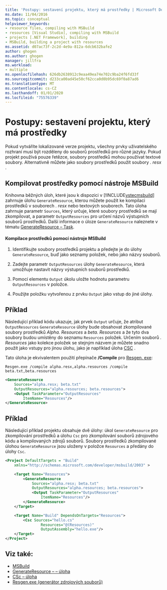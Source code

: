 ```yaml
---
title: 'Postupy: sestavení projektu, který má prostředky | Microsoft Docs'
ms.date: 11/04/2016
ms.topic: conceptual
helpviewer_keywords:
- resource files, compiling with MSBuild
- resources [Visual Studio], compiling with MSBuild
- projects [.NET Framework], building
- MSBuild, building a project with resources
ms.assetid: d07ac73f-2c2d-4e9a-812a-6dcb632bafe2
author: ghogen
ms.author: ghogen
manager: jillfra
ms.workload:
- multiple
ms.openlocfilehash: 626db2638912c9eaa49ea74e702c9ba24f6fd33f
ms.sourcegitcommit: d233ca00ad45e50cf62cca0d0b95dc69f0a87ad6
ms.translationtype: MT
ms.contentlocale: cs-CZ
ms.lasthandoff: 01/01/2020
ms.locfileid: "75576339"
---
```

# <a name="how-to-build-a-project-that-has-resources"></a>Postupy: sestavení projektu, který má prostředky
Pokud vytváříte lokalizované verze projektu, všechny prvky uživatelského rozhraní musí být rozděleny do souborů prostředků pro různé jazyky. Pokud projekt používá pouze řetězce, soubory prostředků mohou používat textové soubory. Alternativně můžete jako soubory prostředků použít soubory *. resx* .

## <a name="compile-resources-with-msbuild"></a>Kompilovat prostředky pomocí nástroje MSBuild
Knihovna běžných úloh, které jsou k dispozici v [!INCLUDE[vstecmsbuild](../extensibility/internals/includes/vstecmsbuild_md.md)] zahrnuje úlohu `GenerateResource`, kterou můžete použít ke kompilaci prostředků v souborech *. resx* nebo textových souborech. Tato úloha zahrnuje parametr `Sources`, který určuje, které soubory prostředků se mají zkompilovat, a parametr `OutputResources` pro určení názvů výstupních souborů prostředků. Další informace o úloze `GenerateResource` naleznete v tématu [GenerateResource – Task](../msbuild/generateresource-task.md).

#### <a name="to-compile-resources-with-msbuild"></a>Kompilace prostředků pomocí nástroje MSBuild

1. Identifikujte soubory prostředků projektu a předejte je do úlohy `GenerateResource`, buď jako seznamy položek, nebo jako názvy souborů.

2. Zadejte parametr `OutputResources` úlohy `GenerateResource`, která umožňuje nastavit názvy výstupních souborů prostředků.

3. Pomocí elementu `Output` úkolu uložte hodnotu parametru `OutputResources` v položce.

4. Použijte položku vytvořenou z prvku `Output` jako vstup do jiné úlohy.

## <a name="example"></a>Příklad
Následující příklad kódu ukazuje, jak prvek `Output` určuje, že atribut `OutputResources` `GenerateResource` úlohy bude obsahovat zkompilované soubory prostředků *Alpha. Resources* a *beta. Resources* a že tyto dva soubory budou umístěny do seznamu `Resources` položek. Určením souborů *. Resources* jako kolekce položek se stejným názvem je můžete snadno použít jako vstupy pro jinou úlohu, jako je například úloha [CSC](../msbuild/csc-task.md) .

Tato úloha je ekvivalentem použití přepínače **/Compile** pro [Resgen. exe](/dotnet/framework/tools/resgen-exe-resource-file-generator):

`Resgen.exe /compile alpha.resx,alpha.resources /compile beta.txt,beta.resources`

```xml
<GenerateResource
    Sources="alpha.resx; beta.txt"
    OutputResources="alpha.resources; beta.resources">
    <Output TaskParameter="OutputResources"
        ItemName="Resources"/>
</GenerateResource>
```

## <a name="example"></a>Příklad
Následující příklad projektu obsahuje dvě úlohy: úkol `GenerateResource` pro zkompilování prostředků a úlohu `Csc` pro zkompilování souborů zdrojového kódu a kompilovaných zdrojů souborů. Soubory prostředků zkompilované úlohou `GenerateResource` jsou uloženy v položce `Resources` a předány do úlohy `Csc`.

```xml
<Project DefaultTargets = "Build"
    xmlns="http://schemas.microsoft.com/developer/msbuild/2003" >

    <Target Name="Resources">
        <GenerateResource
            Sources="alpha.resx; beta.txt"
            OutputResources="alpha.resources; beta.resources">
            <Output TaskParameter="OutputResources"
                ItemName="Resources"/>
        </GenerateResource>
    </Target>

    <Target Name="Build" DependsOnTargets="Resources">
        <Csc Sources="hello.cs"
                Resources="@(Resources)"
                OutputAssembly="hello.exe"/>
    </Target>
</Project>
```

## <a name="see-also"></a>Viz také:
- [MSBuild](../msbuild/msbuild.md)
- [GenerateResource – – úloha](../msbuild/generateresource-task.md)
- [CSc – úloha](../msbuild/csc-task.md)
- [Resgen.exe (generátor zdrojových souborů)](/dotnet/framework/tools/resgen-exe-resource-file-generator)
